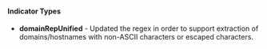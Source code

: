 
#### Indicator Types
- **domainRepUnified** - Updated the regex in order to support extraction of domains/hostnames with non-ASCII characters or escaped characters.
